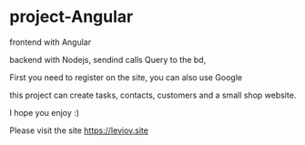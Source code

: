 # project-Angular
frontend with Angular

backend with Nodejs, sendind calls Query to the bd,

First you need to register on the site, you can also use Google

this project can create tasks, contacts, customers and a small shop website.

I hope you enjoy :)

Please visit the site https://leviov.site
